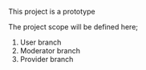 This project is a prototype

The project scope will be defined here;
1. User branch
2. Moderator branch
3. Provider branch
